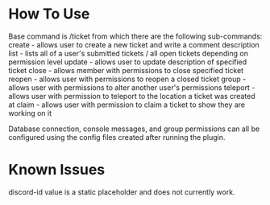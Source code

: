 # How To Use

Base command is /ticket from which there are the following sub-commands:
create - allows user to create a new ticket and write a comment description
list - lists all of a user's submitted tickets / all open tickets depending on permission level
update - allows user to update description of specified ticket
close - allows member with permissions to close specified ticket
reopen - allows user with permissions to reopen a closed ticket
group - allows user with permissions to alter another user's permissions
teleport - allows user with permission to teleport to the location a ticket was created at
claim - allows user with permission to claim a ticket to show they are working on it

Database connection, console messages, and group permissions can all be configured using the config files created after running the plugin.

# Known Issues

discord-id value is a static placeholder and does not currently work.
